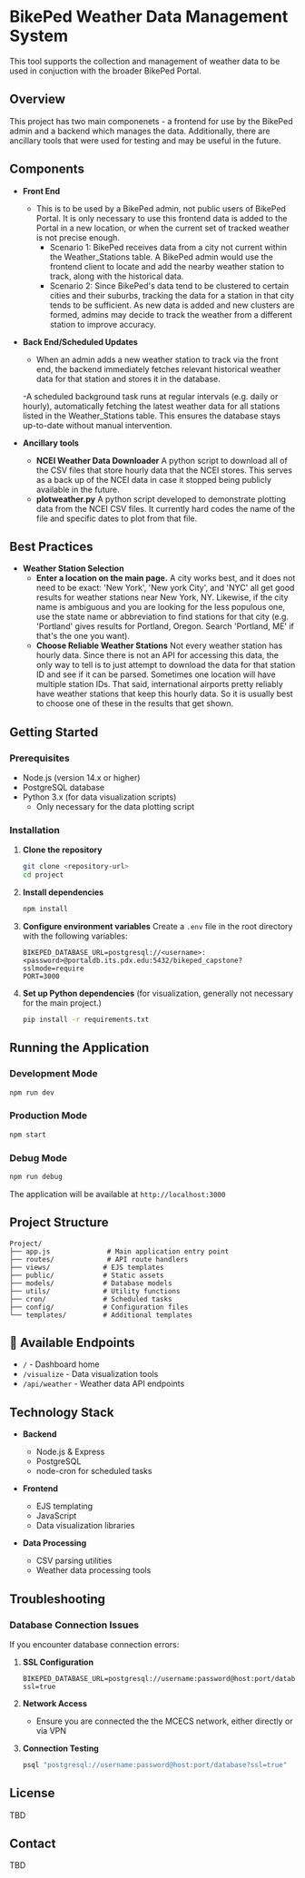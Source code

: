 # BikePed Weather Data Management System

This tool supports the collection and management of weather data to be used in conjuction with the broader BikePed Portal. 

## Overview 

This project has two main componenets - a frontend for use by the BikePed admin and a backend which manages the data. Additionally, there are ancillary tools that were used for testing and may be useful in the future.

## Components

- **Front End**
    - This is to be used by a BikePed admin, not public users of BikePed Portal. It is only necessary to use this frontend data is added to the Portal in a new location, or when the current set of tracked weather is not precise enough.
        - Scenario 1: 
        BikePed receives data from a city not current within the Weather_Stations table. A BikePed admin would use the frontend client to locate and add the nearby weather station to track, along with the historical data.
        - Scenario 2: 
        Since BikePed's data tend to be clustered to certain cities and their suburbs, tracking the data for a station in that city tends to be sufficient. As new data is added and new clusters are formed, admins may decide to track the weather from a different station to improve accuracy.

- **Back End/Scheduled Updates**
    - When an admin adds a new weather station to track via the front end, the backend immediately fetches relevant historical weather data for that station and stores it in the database.

    -A scheduled background task runs at regular intervals (e.g. daily or hourly), automatically fetching the latest weather data for all stations listed in the Weather_Stations table. This ensures the database stays up-to-date without manual intervention.

- **Ancillary tools**
    - **NCEI Weather Data Downloader**
    A python script to download all of the CSV files that store hourly data that the NCEI stores. This serves as a back up of the NCEI data in case it stopped being publicly available in the future.
    - **plotweather.py** 
    A python script developed to demonstrate plotting data from the NCEI CSV files. It currently hard codes the name of the file and specific dates to plot from that file.

## Best Practices
- **Weather Station Selection**
    - **Enter a location on the main page.** 
    A city works best, and it does not need to be exact: 'New York', 'New york City', and 'NYC' all get good results for weather stations near New York, NY. Likewise, if the city name is ambiguous and you are looking for the less populous one, use the state name or abbreviation to find stations for that city (e.g. 'Portland' gives results for Portland, Oregon. Search 'Portland, ME' if that's the one you want).
    - **Choose Reliable Weather Stations**
    Not every weather station has hourly data. Since there is not an API for accessing this data, the only way to tell is to just attempt to download the data for that station ID and see if it can be parsed. Sometimes one location will have multiple station IDs. That said, international airports pretty reliably have weather stations that keep this hourly data. So it is usually best to choose one of these in the results that get shown. 
    
## Getting Started

### Prerequisites

- Node.js (version 14.x or higher)
- PostgreSQL database
- Python 3.x (for data visualization scripts)
    - Only necessary for the data plotting script

### Installation

1. **Clone the repository**

   ```bash
   git clone <repository-url>
   cd project
   ```

2. **Install dependencies**

   ```bash
   npm install
   ```

3. **Configure environment variables**
   Create a `.env` file in the root directory with the following variables:

   ```
   BIKEPED_DATABASE_URL=postgresql://<username>:<password>@portaldb.its.pdx.edu:5432/bikeped_capstone?sslmode=require
   PORT=3000
   ```

4. **Set up Python dependencies** (for visualization, generally not necessary for the main project.)
   ```bash
   pip install -r requirements.txt
   ```

## Running the Application

### Development Mode

```bash
npm run dev
```

### Production Mode

```bash
npm start
```

### Debug Mode

```bash
npm run debug
```

The application will be available at `http://localhost:3000`

## Project Structure

```
Project/
├── app.js              # Main application entry point
├── routes/             # API route handlers
├── views/             # EJS templates
├── public/            # Static assets
├── models/            # Database models
├── utils/             # Utility functions
├── cron/              # Scheduled tasks
├── config/            # Configuration files
└── templates/         # Additional templates
```

## 🔧 Available Endpoints

- `/` - Dashboard home
- `/visualize` - Data visualization tools
- `/api/weather` - Weather data API endpoints

## Technology Stack

- **Backend**

  - Node.js & Express
  - PostgreSQL
  - node-cron for scheduled tasks

- **Frontend**

  - EJS templating
  - JavaScript
  - Data visualization libraries

- **Data Processing**
  - CSV parsing utilities
  - Weather data processing tools

## Troubleshooting

### Database Connection Issues

If you encounter database connection errors:

1. **SSL Configuration**

   ```env
   BIKEPED_DATABASE_URL=postgresql://username:password@host:port/database?ssl=true
   ```

2. **Network Access**

   - Ensure you are connected the the MCECS network, either directly or via VPN

3. **Connection Testing**
   ```bash
   psql "postgresql://username:password@host:port/database?ssl=true"
   ```

## License

TBD

## Contact

TBD